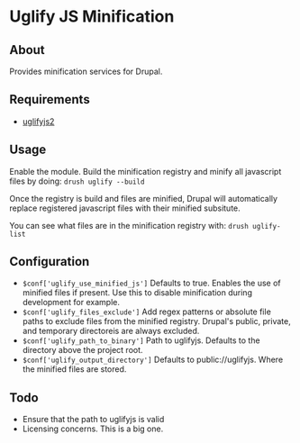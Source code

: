 # Uglify JS Minification

## About

Provides minification services for Drupal.

## Requirements

* [uglifyjs2](https://github.com/mishoo/UglifyJS2)

## Usage

Enable the module. Build the minification registry and minify all javascript files by doing:
```drush uglify --build```

Once the registry is build and files are minified, Drupal will automatically replace registered javascript files with their minified subsitute.

You can see what files are in the minification registry with:
```drush uglify-list```

## Configuration

* ```$conf['uglify_use_minified_js']``` Defaults to true. Enables the use of minified files if present. Use this to disable minification during development for example.
* ```$conf['uglify_files_exclude']``` Add regex patterns or absolute file paths to exclude files from the minified registry. Drupal's public, private, and temporary directoreis are always excluded.
* ```$conf['uglify_path_to_binary']``` Path to uglifyjs. Defaults to the directory above the project root.
* ```$conf['uglify_output_directory']``` Defaults to public://uglifyjs. Where the minified files are stored.

## Todo

* Ensure that the path to uglifyjs is valid
* Licensing concerns. This is a big one.
